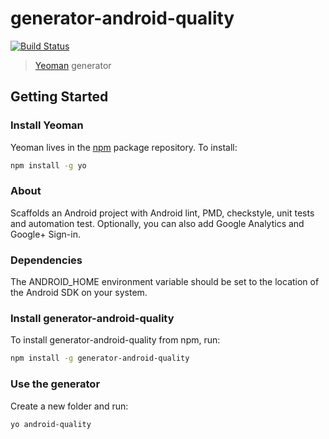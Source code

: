 # generator-android-quality

[![Build Status](https://travis-ci.org/soonick/generator-android-quality.svg)](https://travis-ci.org/soonick/generator-android-quality)

> [Yeoman](http://yeoman.io) generator

## Getting Started

### Install Yeoman

Yeoman lives in the [npm](https://npmjs.org) package repository. To install:

```bash
npm install -g yo
```

### About

Scaffolds an Android project with Android lint, PMD, checkstyle, unit tests and automation test. Optionally, you can also add Google Analytics and Google+ Sign-in.

### Dependencies

The ANDROID_HOME environment variable should be set to the location of the Android SDK on your system.

### Install generator-android-quality

To install generator-android-quality from npm, run:

```bash
npm install -g generator-android-quality
```

### Use the generator

Create a new folder and run:

```bash
yo android-quality
```
